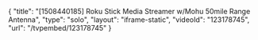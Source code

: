 {
    "title": "[1508440185] Roku Stick Media Streamer w\/Mohu 50mile Range Antenna",
    "type": "solo",
    "layout": "iframe-static",
    "videoId": "123178745",
    "url": "\/tvpembed\/123178745"
}